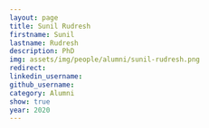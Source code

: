 ```yaml
---
layout: page
title: Sunil Rudresh
firstname: Sunil
lastname: Rudresh
description: PhD 
img: assets/img/people/alumni/sunil-rudresh.png
redirect: 
linkedin_username: 
github_username:
category: Alumni
show: true
year: 2020
---
```

